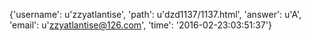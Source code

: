{'username': u'zzyatlantise', 'path': u'dzd1137/1137.html', 'answer': u'A', 'email': u'zzyatlantise@126.com', 'time': '2016-02-23:03:51:37'}